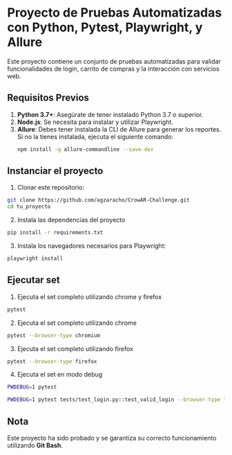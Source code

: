 # Proyecto de Pruebas Automatizadas con Python, Pytest, Playwright, y Allure

Este proyecto contiene un conjunto de pruebas automatizadas para validar funcionalidades de login, carrito de compras y la interacción con servicios web.

## Requisitos Previos

1. **Python 3.7+**: Asegúrate de tener instalado Python 3.7 o superior.
2. **Node.js**: Se necesita para instalar y utilizar Playwright.
3. **Allure**: Debes tener instalada la CLI de Allure para generar los reportes. Si no la tienes instalada, ejecuta el siguiente comando:
   ```bash
   npm install -g allure-commandline --save-dev

## Instanciar el proyecto

1. Clonar este repositorio:

```bash
git clone https://github.com/agzaracho/CrowAR-Challenge.git
cd tu_proyecto
```
2. Instala las dependencias del proyecto 
```bash
pip install -r requirements.txt
```
3. Instala los navegadores necesarios para Playwright:
```bash
playwright install
```

## Ejecutar set

1. Ejecuta el set completo utilizando chrome y firefox
```bash
pytest
```
2. Ejecuta el set completo utilizando chrome 
```bash
pytest --browser-type chromium
```
3. Ejecuta el set completo utilizando firefox
```bash
pytest --browser-type firefox
```
4. Ejecuta el set en modo debug
```bash
PWDEBUG=1 pytest
```
```bash
PWDEBUG=1 pytest tests/test_login.py::test_valid_login --browser-type firefox 
```

## Nota

Este proyecto ha sido probado y se garantiza su correcto funcionamiento utilizando **Git Bash**.
